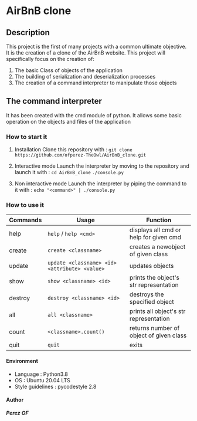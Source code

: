 # **AirBnB clone**

## **Description**
This project is the first of many projects with a common ultimate objective.
It is the creation of a clone of the AirBnB website.
This project will specifically focus on the creation of:
1. The basic Class of objects of the application
2. The building of serialization and deserialization processes
3. The creation of a command interpreter to manipulate those objects

## **The command interpreter**
It has been created with the cmd module of python.
It allows some basic operation on the objects and files of the application

###	**How to start it**
1. Installation
Clone this repository with : `git clone https://github.com/ofperez-TheOwl/AirBnB_clone.git`

2. Interactive mode
Launch the interpreter by moving to the repository and launch it with :
`cd AirBnB_clone`
`./console.py`

3. Non interactive mode
Launch the interpreter by piping the command to it with :
`echo "<command>" | ./console.py`

###	**How to use it**

|**Commands**	|	**Usage**	|	**Function**			|
|---------------|-----------------------|---------------------------------------|
|help		|`help` / `help <cmd>`	|displays all cmd or help for given cmd	|
|create		|`create <classname>`	|creates a newobject of given class	|
|update		|`update <classname> <id> <attribute> <value>` |updates objects	|
|show		|`show <classname> <id>`|prints the object's str representation	|
|destroy	|`destroy <classname> <id>`|destroys the specified object	|
|all		|`all <classname>`	|prints all object's str representation	|
|count		|`<classname>.count()`	|returns number of object of given class|
|quit		|`quit`			|exits					|

####	**Environment**
- Language : Python3.8
- OS : Ubuntu 20.04 LTS
- Style guidelines : pycodestyle 2.8
####	**Author**
***Perez OF***
